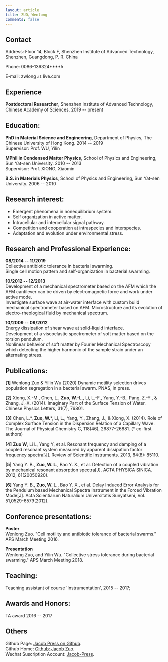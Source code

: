 ```yaml
---
layout: article
title: ZUO，Wenlong
comments: false
---
```


## Contact

Address: Floor 14, Block F, Shenzhen Institute of Advanced Technology, Shenzhen, Guangdong, P. R. China

Phone: 0086-136324\****5

E-mail: zwlong ```at``` live.com

## Experience

**Postdoctoral Researcher**, 
Shenzhen Institute of Advanced Technology, Chinese Academy of Sciences.  2019 -- present

## Education:

**PhD in Material Science and Engineering**, Department of Physics, The Chinese University of Hong Kong.  2014 -- 2019  
Supervisor: Prof. WU, Yilin

**MPhil in Condensed Matter Physics**, School of Physics and Engineering, Sun Yat-sen University. 2010 -- 2013  
Supervisor: Prof. XIONG, Xiaomin

**B.S. in Materials Physics**, School of Physics and Engineering, Sun Yat-sen University. 2006 -- 2010

## Research interest:

* Emergent phenomena in nonequilibrium system.  
* Self organization in active matter.   
* Intracellular and intercellular signal pathway.   
* Competition and cooperation at intraspecies and interspecies.   
* Adaptation and evolution under environmental stress.

## Research and Professional Experience:

**08/2014 -- 11/2019**  
Collective antibiotic tolerance in bacterial swarming.  
Single cell motion pattern and self-organization in bacterial swarming.

**10/2012 -- 12/2013**  
Development of a mechanical spectrometer based on the AFM which the AFM cantilever can be driven by electromagnetic force and work under active mode.  
Investigate surface wave at air-water interface with custom build mechanical spectrometer based on AFM.
Microstructure and its evolution of electro-rheological fluid by mechanical spectrum.

**10/2009 -- 09/2012**  
Energy dissipation of shear wave at solid-liquid interface.  
Development of a viscoelastic spectrometer of soft matter based on the torsion pendulum.  
Nonlinear behavior of soft matter by Fourier Mechanical Spectroscopy which detecting the higher harmonic of the sample strain under an alternating stress.


## Publications:

**[1]** Wenlong Zuo & Yilin Wu (2020) Dynamic motility selection drives population segregation in a bacterial swarm. PNAS, in press.

**[2]** Xiong, X.-M., Chen, L., **Zuo, W.-L**., Li, L.-F., Yang, Y.-B., Pang, Z.-Y., & Zhang, J.-X. (2014). Imaginary Part of the Surface Tension of Water. Chinese Physics Letters, 31(7), 76801.

**[3]** Chen, L.\*, **Zuo, W.**\*, Li, L., Yang, Y., Zhang, J., & Xiong, X. (2014). Role of Complex Surface Tension in the Dispersion Relation of a Capillary Wave. The Journal of Physical Chemistry C, 118(46), 26877–26881. (\* co-first authors)

**[4]** **Zuo W**, Li L, Yang Y, et al. Resonant frequency and damping of a coupled resonant system measured by apparent dissipation factor frequency spectra[J]. Review of Scientific Instruments. 2013, 84(8): 85110.

**[5]** Yang Y. B., **Zuo, W. L**., Bao Y. X., et al. Detection of a coupled vibration by mechanical resonant absorption spectra[J]. ACTA PHYSICA SINICA. 2012, 61(20050920).

**[6]** Yang Y. B., **Zuo, W. L.**, Bao Y. X., et al. Delay Induced Error Analysis for the Pendulum based Mechanical Spectra Instrument in the Forced Vibration Mode[J]. Acta Scientiarum Naturalium Universitatis Sunyatseni, Vol. 51,0529-6579(2012).

## Conference presentations:

**Poster**  
Wenlong Zuo. "Cell motility and antibiotic tolerance of bacterial swarms." APS March Meeting 2016.

**Presentation**  
Wenlong Zuo, and Yilin Wu. "Collective stress tolerance during bacterial swarming." APS March Meeting 2018.


## Teaching:

Teaching assistant of course 'Instrumentation', 2015 -- 2017;

## Awards and Honors:

TA award 2016 -- 2017

## Others
Github Page: [Jacob Press on Github](https://jacobzuo.github.io "Jacob Press on Github").  
Github Home: [Github: Jacob Zuo](https://github.com/JacobZuo "Github: Jacob Zuo").  
Wechat Suscription Account: [Jacob-Press](https://jacobzuo.github.io/wechat.html "Jacob Press").



